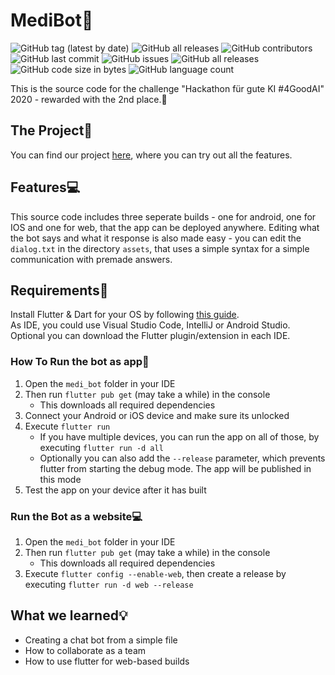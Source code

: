 # MediBot🤖
![GitHub tag (latest by date)](https://img.shields.io/github/v/tag/gebes/medi_bot)
![GitHub all releases](https://img.shields.io/github/downloads/gebes/medi_bot/total)
![GitHub contributors](https://img.shields.io/github/contributors/gebes/medi_bot)
![GitHub last commit](https://img.shields.io/github/last-commit/gebes/medi_bot)
![GitHub issues](https://img.shields.io/github/issues-raw/gebes/medi_bot)
![GitHub all releases](https://img.shields.io/github/downloads/gebes/medi_bot/total)
![GitHub code size in bytes](https://img.shields.io/github/languages/code-size/gebes/medi_bot)
![GitHub language count](https://img.shields.io/github/languages/count/gebes/medi_bot)

This is the source code for the challenge "Hackathon für gute KI #4GoodAI" 2020 - rewarded with the 2nd place.🥈

## The Project📃
You can find our project [here](https://medibot.at), where you can try out all the features.

## Features💻
This source code includes three seperate builds - one for android, one for IOS and one for web, that the app can be deployed anywhere.
Editing what the bot says and what it response is also made easy - you can edit the `dialog.txt` in the directory `assets`, that uses a simple syntax for a simple communication with premade answers.

## Requirements📌
Install Flutter & Dart for your OS by following [this guide](https://flutter.dev/docs/get-started/install).  
As IDE, you could use Visual Studio Code, IntelliJ or Android Studio. Optional you can download the Flutter plugin/extension in each IDE.

### How To Run the bot as app📱
1. Open the `medi_bot` folder in your IDE
2. Then run `flutter pub get` (may take a while) in the console
   * This downloads all required dependencies
3. Connect your Android or iOS device and make sure its unlocked
4. Execute `flutter run`
   * If you have multiple devices, you can run the app on all of those, by executing `flutter run -d all`
   * Optionally you can also add the `--release` parameter, which prevents flutter from starting the debug mode. The app will be published in this mode
5. Test the app on your device after it has built

### Run the Bot as a website💻
1. Open the `medi_bot` folder in your IDE
2. Then run `flutter pub get` (may take a while) in the console
   * This downloads all required dependencies
3. Execute `flutter config --enable-web`, then create a release by executing `flutter run -d web --release`

## What we learned💡
- Creating a chat bot from a simple file
- How to collaborate as a team
- How to use flutter for web-based builds
